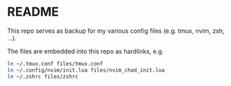 # README

This repo serves as backup for my various config files (e.g. tmux, nvim, zsh, ...).

The files are embedded into this repo as hardlinks, e.g.

```bash
ln ~/.tmux.conf files/tmux.conf 
ln ~/.config/nvim/init.lua files/nvim_chad_init.lua
ln ~/.zshrc files/zshrc
```
